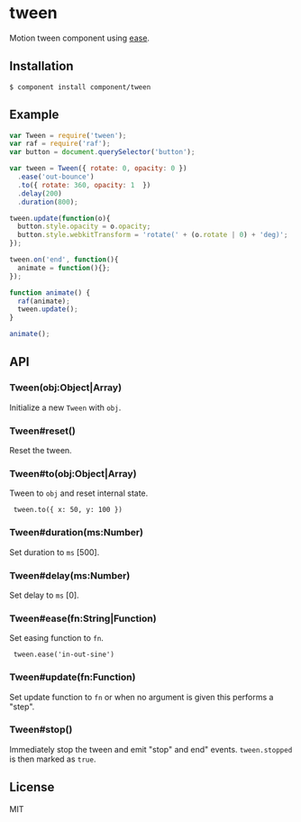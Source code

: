 
# tween

  Motion tween component using [ease](https://github.com/component/ease).

## Installation

    $ component install component/tween

## Example

```js
var Tween = require('tween');
var raf = require('raf');
var button = document.querySelector('button');

var tween = Tween({ rotate: 0, opacity: 0 })
  .ease('out-bounce')
  .to({ rotate: 360, opacity: 1  })
  .delay(200)
  .duration(800);

tween.update(function(o){
  button.style.opacity = o.opacity;
  button.style.webkitTransform = 'rotate(' + (o.rotate | 0) + 'deg)';
});

tween.on('end', function(){
  animate = function(){};
});

function animate() {
  raf(animate);
  tween.update();
}

animate();
```

## API

### Tween(obj:Object|Array)

  Initialize a new `Tween` with `obj`.

### Tween#reset()

  Reset the tween.

### Tween#to(obj:Object|Array)

  Tween to `obj` and reset internal state.

     tween.to({ x: 50, y: 100 })

### Tween#duration(ms:Number)

  Set duration to `ms` [500].

### Tween#delay(ms:Number)

  Set delay to `ms` [0].

### Tween#ease(fn:String|Function)

  Set easing function to `fn`.

     tween.ease('in-out-sine')

### Tween#update(fn:Function)

  Set update function to `fn` or
  when no argument is given this performs
  a "step".

### Tween#stop()

  Immediately stop the tween and emit "stop" and end" events. `tween.stopped`
  is then marked as `true`.

## License

  MIT
